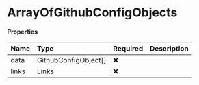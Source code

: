 # ArrayOfGithubConfigObjects

**Properties**

| Name  | Type                 | Required | Description |
| :---- | :------------------- | :------- | :---------- |
| data  | GithubConfigObject[] | ❌       |             |
| links | Links                | ❌       |             |

<!-- This file was generated by liblab | https://liblab.com/ -->
